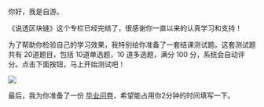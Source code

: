 你好，我是自游。

《说透区块链》这个专栏已经完结了，很感谢你一直以来的认真学习和支持！

为了帮助你检验自己的学习效果，我特别给你准备了一套结课测试题。这套测试题共有 20道题目，包括 10道单选题，10 道多选题，满分 100 分，系统会自动评分。点击下面按钮，马上开始测试吧！

[![](https://static001.geekbang.org/resource/image/28/a4/28d1be62669b4f3cc01c36466bf811a4.png?wh=1142*201)](http://time.geekbang.org/quiz/intro?act_id=881&exam_id=2512)

最后，我为你准备了一份 [毕业问卷](https://jinshuju.net/f/fBuqKf)，希望能占用你2分钟的时间填写一下。